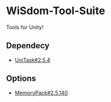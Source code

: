 # WiSdom-Tool-Suite
Tools for Unity!

## Dependecy
- [UniTask#2.5.4](https://github.com/Cysharp/UniTask)

## Options

- [MemoryPack#2.5.140](https://github.com/MessagePack-CSharp/MessagePack-CSharp)